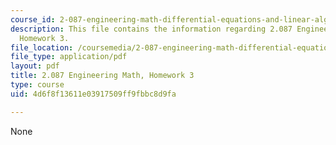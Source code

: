```yaml
---
course_id: 2-087-engineering-math-differential-equations-and-linear-algebra-fall-2014
description: This file contains the information regarding 2.087 Engineering Math,
  Homework 3.
file_location: /coursemedia/2-087-engineering-math-differential-equations-and-linear-algebra-fall-2014/4d6f8f13611e03917509ff9fbbc8d9fa_MIT2_087F14_Homework3.pdf
file_type: application/pdf
layout: pdf
title: 2.087 Engineering Math, Homework 3
type: course
uid: 4d6f8f13611e03917509ff9fbbc8d9fa

---
```

None
